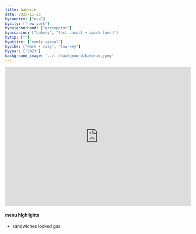 ```yaml
---
title: bakerie
date: 2023-11-26
bycountry: ["usa"]
bycity: ["new york"]
byneighborhood: ["greenpoint"]
byoccasion: ["bakery", "fast casual • quick lunch"]
bytip: [""]
byattire: ["comfy casual"]
byvibe: ["warm • cozy", "low-key"]
byyear: ["2023"]
background_image: '../../background/bakerie.jpeg'
---
```


<iframe src="https://www.google.com/maps/embed?pb=!1m18!1m12!1m3!1d12094.205276449542!2d-73.966872386255!3d40.72789273995421!2m3!1f0!2f0!3f0!3m2!1i1024!2i768!4f13.1!3m3!1m2!1s0x89c2593e4c48dbe3%3A0xb70493a0acb13904!2sBakeri!5e0!3m2!1sen!2sus!4v1701219417145!5m2!1sen!2sus" width="600" height="450" style="border:0;" allowfullscreen="" loading="lazy" referrerpolicy="no-referrer-when-downgrade"></iframe>

#### menu highlights
* sandwiches looked gas